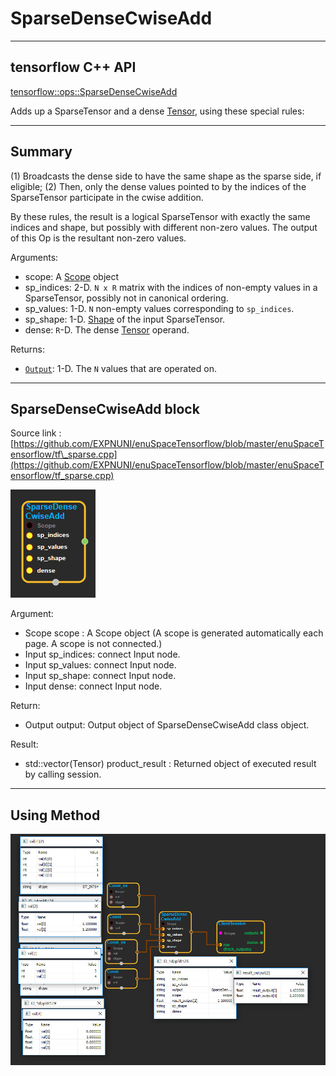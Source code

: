 # SparseDenseCwiseAdd

---

## tensorflow C++ API

[tensorflow::ops::SparseDenseCwiseAdd](https://www.tensorflow.org/api_docs/cc/class/tensorflow/ops/sparse-dense-cwise-add)

Adds up a SparseTensor and a dense [Tensor](https://www.tensorflow.org/api_docs/cc/class/tensorflow/tensor.html#classtensorflow_1_1_tensor), using these special rules:

---

## Summary

\(1\) Broadcasts the dense side to have the same shape as the sparse side, if eligible; \(2\) Then, only the dense values pointed to by the indices of the SparseTensor participate in the cwise addition.

By these rules, the result is a logical SparseTensor with exactly the same indices and shape, but possibly with different non-zero values. The output of this Op is the resultant non-zero values.

Arguments:

* scope: A [Scope](https://www.tensorflow.org/api_docs/cc/class/tensorflow/scope.html#classtensorflow_1_1_scope) object
* sp\_indices: 2-D. `N x R` matrix with the indices of non-empty values in a SparseTensor, possibly not in canonical ordering.
* sp\_values: 1-D. `N` non-empty values corresponding to `sp_indices`.
* sp\_shape: 1-D. [Shape](https://www.tensorflow.org/api_docs/cc/class/tensorflow/ops/shape.html#classtensorflow_1_1ops_1_1_shape) of the input SparseTensor.
* dense: `R`-D. The dense [Tensor](https://www.tensorflow.org/api_docs/cc/class/tensorflow/tensor.html#classtensorflow_1_1_tensor) operand.

Returns:

* [`Output`](https://www.tensorflow.org/api_docs/cc/class/tensorflow/output.html#classtensorflow_1_1_output): 1-D. The `N` values that are operated on.

---

## SparseDenseCwiseAdd block

Source link : [https://github.com/EXPNUNI/enuSpaceTensorflow/blob/master/enuSpaceTensorflow/tf\_sparse.cpp](https://github.com/EXPNUNI/enuSpaceTensorflow/blob/master/enuSpaceTensorflow/tf_sparse.cpp)

![](/assets/sparse_op/SparseDenseCwiseAdd1.jpg)

Argument:

* Scope scope : A Scope object \(A scope is generated automatically each page. A scope is not connected.\)
* Input sp\_indices: connect  Input node.
* Input sp\_values: connect  Input node.
* Input sp\_shape: connect  Input node.
* Input dense: connect  Input node.

Return:

* Output output: Output object of SparseDenseCwiseAdd class object.

Result:

* std::vector\(Tensor\) product\_result : Returned object of executed result by calling session.

---

## Using Method

![](/assets/sparse_op/SparseDenseCwiseAdd2.jpg)

